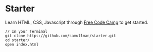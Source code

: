 # Starter

Learn HTML, CSS, Javascript through [Free Code Camp](http://freecodecamp.org/) to get started. 

```
// In your Terminal
git clone https://github.com/samullman/starter.git
cd starter/
open index.html
```
